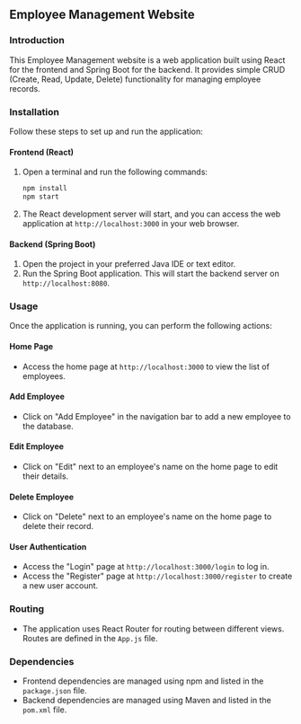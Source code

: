 
## Employee Management Website

### Introduction
This Employee Management website is a web application built using React for the frontend and Spring Boot for the backend. It provides simple CRUD (Create, Read, Update, Delete) functionality for managing employee records.

### Installation
Follow these steps to set up and run the application:

#### Frontend (React)
1. Open a terminal and run the following commands:
   ```bash
   npm install
   npm start
   ```
2. The React development server will start, and you can access the web application at `http://localhost:3000` in your web browser.

#### Backend (Spring Boot)
1. Open the project in your preferred Java IDE or text editor.
2. Run the Spring Boot application. This will start the backend server on `http://localhost:8080`.

### Usage
Once the application is running, you can perform the following actions:

#### Home Page
- Access the home page at `http://localhost:3000` to view the list of employees.

#### Add Employee
- Click on "Add Employee" in the navigation bar to add a new employee to the database.

#### Edit Employee
- Click on "Edit" next to an employee's name on the home page to edit their details.

#### Delete Employee
- Click on "Delete" next to an employee's name on the home page to delete their record.

#### User Authentication
- Access the "Login" page at `http://localhost:3000/login` to log in.
- Access the "Register" page at `http://localhost:3000/register` to create a new user account.

### Routing
- The application uses React Router for routing between different views. Routes are defined in the `App.js` file.

### Dependencies
- Frontend dependencies are managed using npm and listed in the `package.json` file.
- Backend dependencies are managed using Maven and listed in the `pom.xml` file.
